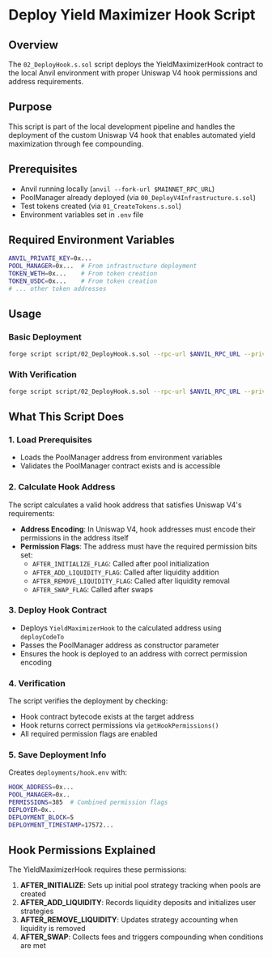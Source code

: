 # Deploy Yield Maximizer Hook Script

## Overview
The `02_DeployHook.s.sol` script deploys the YieldMaximizerHook contract to the local Anvil environment with proper Uniswap V4 hook permissions and address requirements.

## Purpose
This script is part of the local development pipeline and handles the deployment of the custom Uniswap V4 hook that enables automated yield maximization through fee compounding.

## Prerequisites
- Anvil running locally (`anvil --fork-url $MAINNET_RPC_URL`)
- PoolManager already deployed (via `00_DeployV4Infrastructure.s.sol`)
- Test tokens created (via `01_CreateTokens.s.sol`)
- Environment variables set in `.env` file

## Required Environment Variables
```bash
ANVIL_PRIVATE_KEY=0x...
POOL_MANAGER=0x...  # From infrastructure deployment
TOKEN_WETH=0x...    # From token creation
TOKEN_USDC=0x...    # From token creation
# ... other token addresses
```

## Usage

### Basic Deployment
```bash
forge script script/02_DeployHook.s.sol --rpc-url $ANVIL_RPC_URL --private-key $ANVIL_PRIVATE_KEY --broadcast
```

### With Verification
```bash
forge script script/02_DeployHook.s.sol --rpc-url $ANVIL_RPC_URL --private-key $ANVIL_PRIVATE_KEY --broadcast -vvv
```

## What This Script Does

### 1. Load Prerequisites
- Loads the PoolManager address from environment variables
- Validates the PoolManager contract exists and is accessible

### 2. Calculate Hook Address
The script calculates a valid hook address that satisfies Uniswap V4's requirements:
- **Address Encoding**: In Uniswap V4, hook addresses must encode their permissions in the address itself
- **Permission Flags**: The address must have the required permission bits set:
  - `AFTER_INITIALIZE_FLAG`: Called after pool initialization
  - `AFTER_ADD_LIQUIDITY_FLAG`: Called after liquidity addition
  - `AFTER_REMOVE_LIQUIDITY_FLAG`: Called after liquidity removal  
  - `AFTER_SWAP_FLAG`: Called after swaps

### 3. Deploy Hook Contract
- Deploys `YieldMaximizerHook` to the calculated address using `deployCodeTo`
- Passes the PoolManager address as constructor parameter
- Ensures the hook is deployed to an address with correct permission encoding

### 4. Verification
The script verifies the deployment by checking:
- Hook contract bytecode exists at the target address
- Hook returns correct permissions via `getHookPermissions()`
- All required permission flags are enabled

### 5. Save Deployment Info
Creates `deployments/hook.env` with:
```bash
HOOK_ADDRESS=0x...
POOL_MANAGER=0x..
PERMISSIONS=385  # Combined permission flags
DEPLOYER=0x..
DEPLOYMENT_BLOCK=5
DEPLOYMENT_TIMESTAMP=17572...
```

## Hook Permissions Explained

The YieldMaximizerHook requires these permissions:

1. **AFTER_INITIALIZE**: Sets up initial pool strategy tracking when pools are created
2. **AFTER_ADD_LIQUIDITY**: Records liquidity deposits and initializes user strategies
3. **AFTER_REMOVE_LIQUIDITY**: Updates strategy accounting when liquidity is removed
4. **AFTER_SWAP**: Collects fees and triggers compounding when conditions are met
